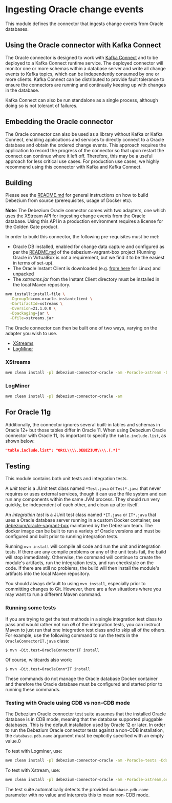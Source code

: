 # Ingesting Oracle change events

This module defines the connector that ingests change events from Oracle databases.

## Using the Oracle connector with Kafka Connect

The Oracle connector is designed to work with [Kafka Connect](http://kafka.apache.org/documentation.html#connect) and to be deployed to a Kafka Connect runtime service. The deployed connector will monitor one or more schemas within a database server
and write all change events to Kafka topics, which can be independently consumed by one or more clients. Kafka Connect can be distributed to provide fault tolerance to ensure the connectors are running and continually keeping up with changes in the database.

Kafka Connect can also be run standalone as a single process, although doing so is not tolerant of failures.

## Embedding the Oracle connector

The Oracle connector can also be used as a library without Kafka or Kafka Connect, enabling applications and services to directly connect to a Oracle database and obtain the ordered change events. This approach requires the application to record the progress of the connector so that upon restart the connect can continue where it left off. Therefore, this may be a useful approach for less critical use cases. For production use cases, we highly recommend using this connector with Kafka and Kafka Connect.

## Building

Please see the [README.md](https://github.com/hevoio/debezium#building-debezium) for general instructions on how to build Debezium from source (prerequisites, usage of Docker etc).

**Note**: The Debezium Oracle connector comes with two adapters, one which uses the XStream API for ingesting change events from the Oracle database.
Using this API in a production environment requires a license for the Golden Gate product.

In order to build this connector, the following pre-requisites must be met:

* Oracle DB installed, enabled for change data capture and configured as per the [README.md](https://github.com/debezium/oracle-vagrant-box) of the debezium-vagrant-box project (Running Oracle in VirtualBox is not a requirement, but we find it to be the easiest in terms of set-up).
* The Oracle Instant Client is downloaded (e.g. [from here](http://www.oracle.com/technetwork/topics/linuxx86-64soft-092277.html) for Linux) and unpacked
* The _xstreams.jar_ from the Instant Client directory must be installed in the local Maven repository.

```bash
mvn install:install-file \
  -DgroupId=com.oracle.instantclient \
  -DartifactId=xstreams \
  -Dversion=21.1.0.0 \
  -Dpackaging=jar \
  -Dfile=xstreams.jar
```

The Oracle connector can then be built one of two ways, varying on the adapter you wish to use.

* [XStreams](#xstreams)
* [LogMiner](#logminer)

<a href="#xstreams"></a>
### XStreams

```bash
mvn clean install -pl debezium-connector-oracle -am -Poracle-xstream -Dinstantclient.dir=/path/to/instant-client-dir
```

<a href="#logminer"></a>
### LogMiner

```bash
mvn clean install -pl debezium-connector-oracle -am
```

## For Oracle 11g

Additionally, the connector ignores several built-in tables and schemas in Oracle 12+ but those tables differ in Oracle 11.
When using Debezium Oracle connector with Oracle 11, its important to specify the `table.include.list`, as shown below:

```json
"table.include.list": "ORCL\\\\.DEBEZIUM\\\\.(.*)"
```

## Testing

This module contains both unit tests and integration tests.

A *unit test* is a JUnit test class named `*Test.java` or `Test*.java` that never requires or uses external services, though it can use the file system and can run any components within the same JVM process. They should run very quickly, be independent of each other, and clean up after itself.

An *integration test* is a JUnit test class named `*IT.java` or `IT*.java` that uses a Oracle database server running in a custom Docker container, see [debezium/oracle-vagrant-box](https://github.com/debezium/oracle-vagrant-box) maintained by the Debezium team.
The docker image can be built to run a variety of Oracle versions and must be configured and built prior to running integration tests.

Running `mvn install` will compile all code and run the unit and integration tests. If there are any compile problems or any of the unit tests fail, the build will stop immediately. Otherwise, the command will continue to create the module's artifacts, run the integration tests, and run checkstyle on the code. If there are still no problems, the build will then install the module's artifacts into the local Maven repository.

You should always default to using `mvn install`, especially prior to committing changes to Git. However, there are a few situations where you may want to run a different Maven command.

### Running some tests

If you are trying to get the test methods in a single integration test class to pass and would rather not run *all* of the integration tests, you can instruct Maven to just run that one integration test class and to skip all of the others. For example, use the following command to run the tests in the `OracleConnectorIT.java` class:

    $ mvn -Dit.test=OracleConnectorIT install

Of course, wildcards also work:

    $ mvn -Dit.test=OracleConn*IT install

These commands do not manage the Oracle database Docker container and therefore the Oracle database must be configured and started prior to running these commands.

### Testing with Oracle using CDB vs non-CDB mode

The Debezium Oracle connector test suite assumes that the installed Oracle database is in CDB mode, meaning that the database supported pluggable databases.
This is the default installation used by Oracle 12 or later.
In order to run the Debezium Oracle connector tests against a non-CDB installation, the `database.pdb.name` argument must be explicitly specified with an empty value.0

To test with Logminer, use:

```bash
mvn clean install -pl debezium-connector-oracle -am -Poracle-tests -Ddatabase.pdb.name=
```

To test with Xstream, use:

```bash
mvn clean install -pl debezium-connector-oracle -am -Poracle-xstream,oracle-tests -Dinstantclient.dir=/path/to/instant-client-dir -Ddatabase.pdb.name=
```

The test suite automatically detects the provided `database.pdb.name` parameter with no value and interprets this to mean non-CDB mode.
